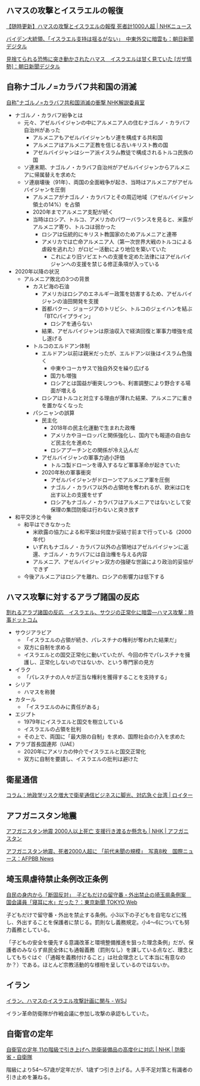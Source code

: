 ## ハマスの攻撃とイスラエルの報復

[【随時更新】ハマスの攻撃とイスラエルの報復 死者計1000人超 | NHKニュース](https://www3.nhk.or.jp/news/html/20231009/movie/k10014219441_202310090509_202310090522.html?movie=false)

[バイデン大統領、「イスラエル支持は揺るがない」　中東外交に暗雲も：朝日新聞デジタル](https://www.asahi.com/articles/ASRB8268TRB8UHBI004.html)

[見捨てられる恐怖に突き動かされたハマス　イスラエルは甘く見ていた [ガザ情勢]：朝日新聞デジタル](https://www.asahi.com/articles/ASRB85TLFRB8UHBI01D.html)

## 自称ナゴルノ=カラバフ共和国の消滅

[自称"ナゴルノ=カラバフ共和国消滅の衝撃 NHK解説委員室](https://www.nhk.or.jp/kaisetsu-blog/900/488203.html)

- ナゴルノ・カラバフ紛争とは
  - 元々、アゼルバイジャンの中にアルメニア人の住むナゴルノ・カラバフ自治州があった
    - アルメニアもアゼルバイジャンもソ連を構成する共和国
    - アルメニアはアルメニア正教を信じる古いキリスト教の国
    - アゼルバイジャンはシーア派イスラム教徒で構成されるトルコ民族の国
  - ソ連末期、ナゴルノ・カラバフ自治州がアゼルバイジャンからアルメニアに帰属替えを求めた
  - ソ連崩壊後（91年）、両国の全面戦争が起き、当時はアルメニアがアゼルバイジャンを圧倒
    - アルメニアがナゴルノ・カラバフとその周辺地域（アゼルバイジャン領土の14%）を占領
    - 2020年までアルメニア支配が続く
    - 当時はロシア、トルコ、アメリカのパワーバランスを見ると、米露がアルメニア寄り、トルコは弱かった
      - ロシアは伝統的にキリスト教国家のためアルメニアと連帯
      - アメリカでは亡命アルメニア人（第一次世界大戦のトルコによる虐殺を逃れた）がロビー活動により地位を築いていた
        - これにより旧ソビエトへの支援を定めた法律にはアゼルバイジャンへの支援を禁じる修正条項が入っている
- 2020年以降の状況
  - アルメニア敗北の3つの背景
    - カスピ海の石油
      - アメリカはロシアのエネルギー政策を妨害するため、アゼルバイジャンの油田開発を支援
      - 首都バクー、ジョージアのトリビシ、トルコのジェイハンを結ぶ「BTCパイプライン」
        - ロシアを通らない
      - 結果、アゼルバイジャンは原油収入で経済回復と軍事力増強を成し遂げる
    - トルコのエルドアン体制
      - エルドアン以前は親米だったが、エルドアン以後はイスラム色強く
        - 中東やコーカサスで独自外交を繰り広げる
        - 国力も増強
        - ロシアとは国益が衝突しつつも、利害調整により野合する場面が増える
      - ロシアはトルコと対立する理由が薄れた結果、アルメニアに重きを置かなくなった
    - パシニャンの誤算
      - 民主化
        - 2018年の民主化運動で生まれた政権
        - アメリカやヨーロッパと関係強化し、国内でも報道の自由など民主化を進めた
        - ロシアプーチンとの関係が冷え込んだ
      - アゼルバイジャンの軍事力過小評価
        - トルコ製ドローンを導入するなど軍事革命が起きていた
      - 2020年秋の軍事衝突
        - アゼルバイジャンがドローンでアルメニア軍を圧倒
        - ナゴルノ・カラバフ以外の占領地を奪われるが、欧米は口を出す以上の支援をせず
        - ロシアもナゴルノ・カラバフはアルメニアではないとして安保理の集団防衛は行わないと突き放す
- 和平交渉と今後
  - 和平はできなかった
    - 米欧露の協力による和平案は何度か妥結寸前まで行っている（2000年代）
    - いずれもナゴルノ・カラバフ以外の占領地はアゼルバイジャンに返還、ナゴルノ・カラバフには自治権を与える内容
    - アルメニア、アゼルバイジャン双方の強硬な世論により政治的妥協ができず
  - 今後アルメニアはロシアを離れ、ロシアの影響力は低下する

## ハマス攻撃に対するアラブ諸国の反応

[割れるアラブ諸国の反応　イスラエル、サウジの正常化に暗雲―ハマス攻撃：時事ドットコム](https://www.jiji.com/jc/article?k=2023100800377&g=int)

- サウジアラビア
  - 「イスラエルの占領が続き、パレスチナの権利が奪われた結果だ」
  - 双方に自制を求める
  - イスラエルとの国交正常化に動いていたが、今回の件でパレスチナを擁護し、正常化しないのではないか、という専門家の見方
- イラク
  - 「パレスチナの人々が正当な権利を獲得することを支持する」
- シリア
  - ハマスを称賛
- カタール
  - 「イスラエルのみに責任がある」
- エジプト
  - 1979年にイスラエルと国交を樹立している
  - イスラエルの占領を批判
  - その上で、両国に「最大限の自制」を求め、国際社会の介入を求めた
- アラブ首長国連邦（UAE）
  - 2020年にアメリカの仲介でイスラエルと国交正常化
  - 双方に自制を要請し、イスラエルの批判は避けた

## 衛星通信

[コラム：地政学リスク増大で衛星通信ビジネスに脚光、対応急ぐ台湾 | ロイター](https://jp.reuters.com/markets/bonds/WN6GOWWG6ZNX3DZEVBEE3FYIUU-2023-10-07/)

## アフガニスタン地震

[アフガニスタン地震 2000人以上死亡 支援行き渡るか懸念も | NHK | アフガニスタン](https://www3.nhk.or.jp/news/html/20231009/k10014219431000.html)

[アフガニスタン地震、死者2000人超に 「前代未聞の規模」　写真8枚　国際ニュース：AFPBB News](https://www.afpbb.com/articles/-/3485346)

## 埼玉県虐待禁止条例改正条例

[自民の身内から「断固反対」　子どもだけの留守番・外出禁止の埼玉県条例案　国会議員「寝耳に水」だった？：東京新聞 TOKYO Web](https://www.tokyo-np.co.jp/article/282551)

子どもだけで留守番・外出を禁止する条例。小3以下の子どもを自宅などに残し、外出することを保護者に禁じる。罰則なし義務規定。小4～6についても努力義務としている。

「子どもの安全を優先する意識改革と環境整備推進を狙った理念条例」だが、保護者のみならず県民全体にも通報義務（罰則なし）を課している点など、理念としてもちぐはぐ（「通報を義務付けること」は社会理念として本当に有意なのか？）である。ほとんど宗教活動的な様相を呈しているのではないか。

## イラン

[イラン、ハマスのイスラエル攻撃計画に関与 - WSJ](https://jp.wsj.com/articles/iran-helped-plot-attack-on-israel-over-several-weeks-80f7f7b1)

イラン革命防衛隊が作戦会議に参加し攻撃の承認もしていた。

## 自衛官の定年

[自衛官の定年 11の階級で引き上げへ 防衛装備品の高度化に対応 | NHK | 防衛省・自衛隊](https://www3.nhk.or.jp/news/html/20231008/k10014218781000.html)

階級により54～57歳が定年だが、1歳ずつ引き上げる。人手不足対策と有識者の引き止めを兼ねる。
